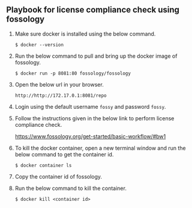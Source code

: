 ## Playbook for license compliance check using fossology

1. Make sure docker is installed using the below command.

    `$ docker --version`
    
2. Run the below command to pull and bring up the docker image of fossology.

    `$ docker run -p 8081:80 fossology/fossology`

3. Open the below url in your browser.

    `http://http://172.17.0.1:8081/repo`

4. Login using the default username `fossy` and password `fossy`.

5. Follow the instructions given in the below link to perform license compliance check.

    https://www.fossology.org/get-started/basic-workflow/#bw1

6. To kill the docker container, open a new terminal window and run the below command to get the container id.

    `$ docker container ls`

7. Copy the container id of fossology.

8. Run the below command to kill the container.

    `$ docker kill <container id>`